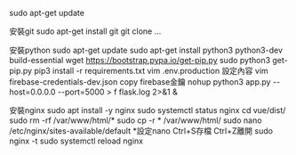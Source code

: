 
sudo apt-get update

安裝git
sudo apt-get install git
git clone ...

安裝python
sudo apt-get update
sudo apt-get install python3 python3-dev build-essential
wget https://bootstrap.pypa.io/get-pip.py
sudo python3 get-pip.py
pip3 install -r requirements.txt
vim .env.production 設定內容
vim firebase-credentials-dev.json copy firebase金鑰
nohup python3 app.py --host=0.0.0.0 --port=5000 > f flask.log 2>&1 &

安裝nginx
sudo apt install -y nginx
sudo systemctl status nginx
cd vue/dist/
sudo rm -rf /var/www/html/*
sudo cp -r * /var/www/html/
sudo nano /etc/nginx/sites-available/default 
*設定nano Ctrl+S存檔 Ctrl+Z離開
sudo nginx -t
sudo systemctl reload nginx

